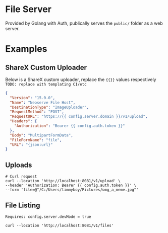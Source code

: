 # File Server

Provided by Golang with Auth, publically serves the `public/` folder as a web server.


# Examples

## ShareX Custom Uploader

Below is a ShareX custom uploader, replace the `{{}}` values respectively `TODO: replace with templating CI/etc`
```json
{
  "Version": "15.0.0",
  "Name": "Neoserve File Host",
  "DestinationType": "ImageUploader",
  "RequestMethod": "POST",
  "RequestURL": "https://{{ config.server.domain }}/v1/upload",
  "Headers": {
    "Authorization": "Bearer {{ config.auth.token }}"
  },
  "Body": "MultipartFormData",
  "FileFormName": "file",
  "URL": "{json:url}"
}
```


## Uploads

```shell
# Curl request
curl --location 'http://localhost:8081/v1/upload' \
--header 'Authorization: Bearer {{ config.auth.token }}' \
--form 'file=@"/C:/Users/timmyboy/Pictures/omg_a_meme.jpg"'
```


## File Listing

`Requires: config.server.devMode = true`


```shell
curl --location 'http://localhost:8081/v1/files'
```